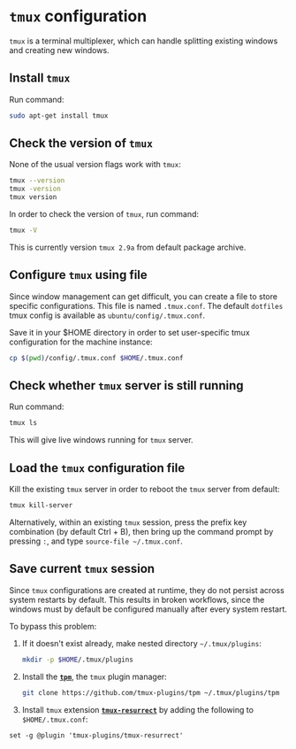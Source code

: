 # `tmux` configuration

`tmux` is a terminal multiplexer, which can handle splitting existing windows
and creating new windows.

## Install `tmux`

Run command:

```bash
sudo apt-get install tmux
```

## Check the version of `tmux`

None of the usual version flags work with `tmux`:

```bash
tmux --version
tmux -version
tmux version
```

In order to check the version of `tmux`, run command:

```bash
tmux -V
```

This is currently version `tmux 2.9a` from default package archive.

## Configure `tmux` using file

Since window management can get difficult, you can create a file to store
specific configurations. This file is named `.tmux.conf`. The default `dotfiles`
tmux config is available as `ubuntu/config/.tmux.conf`.

Save it in your $HOME directory in order to set user-specific tmux configuration
for the machine instance:

```bash
cp $(pwd)/config/.tmux.conf $HOME/.tmux.conf
```

## Check whether `tmux` server is still running

Run command:

```bash
tmux ls
```

This will give live windows running for `tmux` server.

## Load the `tmux` configuration file

Kill the existing `tmux` server in order to reboot the `tmux` server from
default:

```bash
tmux kill-server
```

Alternatively, within an existing `tmux` session, press the prefix key
combination (by default Ctrl + B), then bring up the command prompt by pressing
`:`, and type `source-file ~/.tmux.conf`.

## Save current `tmux` session

Since `tmux` configurations are created at runtime, they do not persist across
system restarts by default. This results in broken workflows, since the windows
must by default be configured manually after every system restart.

To bypass this problem:

1.  If it doesn't exist already, make nested directory `~/.tmux/plugins`:

    ```bash
    mkdir -p $HOME/.tmux/plugins
    ```

2.  Install the [**`tpm`**](https://github.com/tmux-plugins/tpm), the `tmux`
    plugin manager:

    ```bash
    git clone https://github.com/tmux-plugins/tpm ~/.tmux/plugins/tpm
    ```

2.  Install `tmux` extension
    [**`tmux-resurrect`**](https://github.com/tmux-plugins/tmux-resurrect) by
    adding the following to `$HOME/.tmux.conf`:

```text
set -g @plugin 'tmux-plugins/tmux-resurrect'
```
